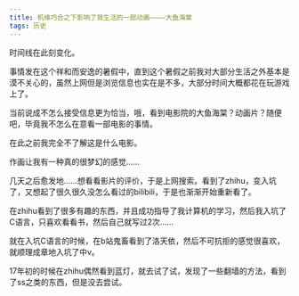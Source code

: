 ```yaml
---
title: 机缘巧合之下影响了我生活的一部动画————大鱼海棠
tags: 历史
---
```


时间线在此刻变化。

<!--more-->

事情发在这个祥和而安逸的暑假中，直到这个暑假之前我对大部分生活之外基本是漠不关心的，虽然上网但是浏览信息也实在是不多，大部分时间大概都花在玩游戏上了。

当前说成不怎么接受信息更为恰当，哦，看到电影院的大鱼海棠？动画片？随便吧，毕竟我不怎么在意看一部电影的事情。

在此之前我完全不了解这是什么电影。

作画让我有一种真的很梦幻的感觉……

几天之后愈发地……想看看影片的评价，于是上网搜索。看到了zhihu，变入坑了，又想起了很久很久没怎么看过的bilibili，于是也渐渐开始重新看了。

在zhihu看到了很多有趣的东西，并且成功指导了我计算机的学习，然后我入坑了C语言，只喜欢看看书，然后自己就写过2次……

就在入坑C语言的时候，在b站鬼畜看到了洛天依，然后不可抗拒的感觉很喜欢，就顺理成章地入坑了中v。

17年初的时候在zhihu偶然看到蓝灯，就去试了试，发现了一些翻墙的方法，看到了ss之类的东西，但是没去尝试。

